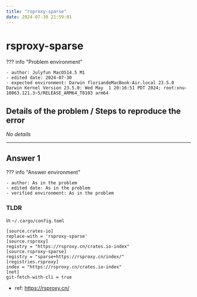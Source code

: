 ```yaml
---
title: "rsproxy-sparse"
date: 2024-07-30 21:59:01
---
```

# rsproxy-sparse

??? info "Problem environment"

    - author: Julyfun MacOS14.5 M1
    - edited date: 2024-07-30
    - expected environment: Darwin floriandeMacBook-Air.local 23.5.0 Darwin Kernel Version 23.5.0: Wed May  1 20:16:51 PDT 2024; root:xnu-10063.121.3~5/RELEASE_ARM64_T8103 arm64

## Details of the problem / Steps to reproduce the error

_No details_

---

## Answer 1

??? info "Answer environment"

    - author: As in the problem
    - edited date: As in the problem
    - verified environment: As in the problem

### TLDR

in `~/.cargo/config.toml`

```
[source.crates-io]
replace-with = 'rsproxy-sparse'
[source.rsproxy]
registry = "https://rsproxy.cn/crates.io-index"
[source.rsproxy-sparse]
registry = "sparse+https://rsproxy.cn/index/"
[registries.rsproxy]
index = "https://rsproxy.cn/crates.io-index"
[net]
git-fetch-with-cli = true
```

- ref: https://rsproxy.cn/

